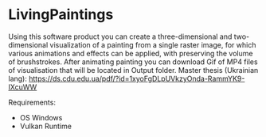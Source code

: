 # LivingPaintings

Using this software product you can create a three-dimensional and two-dimensional visualization of a painting from a single raster image, for which various animations and effects can be applied, with preserving the volume of brushstrokes. After animating painting you can download Gif of MP4 files of visualisation that will be located in Output folder. Master thesis (Ukrainian lang): https://ds.cdu.edu.ua/pdf/?id=1xyoFgDLpUVkzyOnda-RammYK9-IXcuWW

Requirements: 
- OS Windows
- Vulkan Runtime
